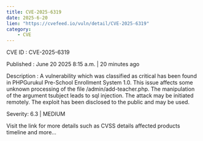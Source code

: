 ```yaml
---
title: CVE-2025-6319
date: 2025-6-20
lien: "https://cvefeed.io/vuln/detail/CVE-2025-6319"
category:
    - CVE
---
```


CVE ID : CVE-2025-6319

Published :  June 20
2025
8:15 a.m. | 20 minutes ago

Description : A vulnerability
which was classified as critical
has been found in PHPGurukul Pre-School Enrollment System 1.0. This issue affects some unknown processing of the file /admin/add-teacher.php. The manipulation of the argument tsubject leads to sql injection. The attack may be initiated remotely. The exploit has been disclosed to the public and may be used.

Severity: 6.3 | MEDIUM

Visit the link for more details
such as CVSS details
affected products
timeline
and more...
